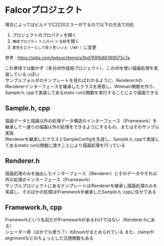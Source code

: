# Falcorプロジェクト
場合によってはビルドでC2220エラーがでるので以下の方法で対処
1.  プロジェクトのプロパティを開く
2.  `構成プロパティ`  >  `C/C++`  >  `全般`を開く
3.  `警告をエラーとして扱う`を`いいえ（/WX-）`に変更

参考 : https://qiita.com/ledsun/items/a3bd7691b86389073c7a

これ単体では動かず（多分dll作成用プロジェクト）、このdllを使い描画処理を実装しているっぽい  
サンプルフォルダのテンプレートを見ればわかるように、Renderer.hのIRendererインターフェースを継承したクラスを用意し、Winmain関数を作り、Sample.h, cppで実装してあるstatic run()関数を実行することにより描画できる  


## Sample.h, cpp
描画データと描画以外の処理データ構造のインターフェース（IFramework）を継承して一通りの描画以外の処理をできるようにするもの、またはそのサンプル実装  
IRendererを継承したクラスとSampleConfigを生成し、Sample.h, cppで実装してあるstatic run()関数に渡すことにより描画処理を行っている  


## Renderer.h
描画処理のみを抽出したインターフェース（IRenderer）とそのデータやそれ以外の処理のインターフェース（IFramework）  
サンプルプロジェクトにあるテンプレートはIRendererを継承し描画処理のみを実装し、そのほかの処理はIFrameworkを継承したSample.h, cppに任せてある  

## Framework.h, cpp
Frameworkという名前だがIFrameworkがあるわけではない（Renderer.hにある）  
シェーダー用（ほかでも使う？）のEnumがまとめられている
また、clampやalignmentなどのちょっとした汎用関数もある 




<!--stackedit_data:
eyJoaXN0b3J5IjpbMTU3MTU0MTUxLDI3OTk5NDE2NSwtMTA3NT
QzNDMwMywtMTIzNzgxMjM2OCwyMjcwNzc3MzgsLTE1MTM3MzM3
ODYsLTE2MTY0MDM5NzIsLTE1MTkzMDU5MzcsLTEwMDI2NDM4NC
w4OTEwMTIwNDhdfQ==
-->